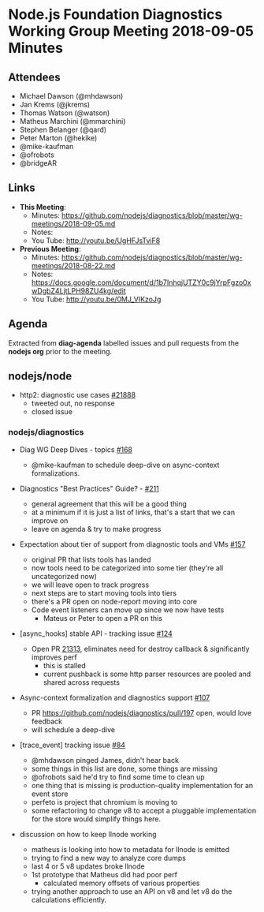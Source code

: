 # Node.js Foundation Diagnostics Working Group Meeting 2018-09-05 Minutes

## Attendees
* Michael Dawson (@mhdawson)
* Jan Krems (@jkrems)
* Thomas Watson (@watson)
* Matheus Marchini (@mmarchini)
* Stephen Belanger (@qard)
* Peter Marton (@hekike)
* @mike-kaufman
* @ofrobots
* @bridgeAR


## Links
- **This Meeting**:
  - Minutes:  https://github.com/nodejs/diagnostics/blob/master/wg-meetings/2018-09-05.md
  - Notes: 
  - You Tube: http://youtu.be/UgHFJsTviF8
- **Previous Meeting**: 
  - Minutes:  https://github.com/nodejs/diagnostics/blob/master/wg-meetings/2018-08-22.md
  - Notes: https://docs.google.com/document/d/1b7InhqjUTZY0c9jYrpFgzo0xwDgbZ4LjtLPH98ZU4kg/edit
  - You Tube: http://youtu.be/0MJ_VIKzoJg

## Agenda

Extracted from **diag-agenda**  labelled issues and pull requests from the **nodejs org** prior to the meeting.

## nodejs/node
  - http2: diagnostic use cases [#21888](https://github.com/nodejs/node/issues/21888)
    - tweeted out, no response
    - closed issue

### nodejs/diagnostics

  - Diag WG Deep Dives - topics [#168](https://github.com/nodejs/diagnostics/issues/168)
     - @mike-kaufman to schedule deep-dive on async-context formalizations. 

  - Diagnostics "Best Practices" Guide? - [#211](https://github.com/nodejs/diagnostics/issues/211)
    - general agreement that this will be a good thing
    - at a minimum if it is just a list of links, that's a start that we can improve on
    - leave on agenda & try to make progress 

  - Expectation about tier of support from diagnostic tools and VMs [#157](https://github.com/nodejs/diagnostics/issues/157)
    - original PR that lists tools has landed
    - now tools need to be categorized into some tier (they're all uncategorized now)
    - we will leave open to track progress
    - next steps are to start moving tools into tiers
    - there's a PR open on node-report moving into core
    - Code event listeners can move up since we now have tests
      - Mateus or Peter to open a PR on this
   
  - \[async_hooks\] stable API - tracking issue [#124](https://github.com/nodejs/diagnostics/issues/124)
    - Open PR [21313](github.com/nodejs/node/pull/21313), eliminates need for destroy callback & significantly improves perf
      - this is stalled
      - current pushback is some http parser resources are pooled and shared across requests
  
  - Async-context formalization and diagnostics support [#107](https://github.com/nodejs/diagnostics/issues/107)
    - PR  https://github.com/nodejs/diagnostics/pull/197 open, would love feedback
    - will schedule a deep-dive

  - \[trace_event\] tracking issue [#84](https://github.com/nodejs/diagnostics/issues/84)
    - @mhdawson pinged James, didn't hear back
    - some things in this list are done, some things are missing
    - @ofrobots said he'd try to find some time to clean up
    - one thing that is missing is production-quality implementation for an event store
    - perfeto is project that chromium is moving to
    - some refactoring to change v8 to accept a pluggable implementation for the store would simplify things here.

  - discussion on how to keep llnode working
    - matheus is looking into how to metadata for llnode is emitted
    - trying to find a new way to analyze core dumps
    - last 4 or 5 v8 updates broke llnode
    - 1st prototype that Matheus did had poor perf
      - calculated memory offsets of various properties
    - trying another approach to use an API on v8 and let v8 do the calculations efficiently.
